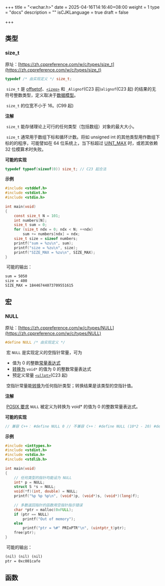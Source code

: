 +++
title = "<wchar.h>"
date = 2025-04-16T14:16:40+08:00
weight = 1
type = "docs"
description = ""
isCJKLanguage = true
draft = false

+++

## 类型








### size_t

原址：[https://zh.cppreference.com/w/c/types/size_t](https://zh.cppreference.com/w/c/types/size_t)

```c
typedef /* 由实现定义 */ size_t;
```

​	`size_t` 是 [offsetof](https://zh.cppreference.com/w/c/types/offsetof)、[`<izeo>`](https://zh.cppreference.com/w/c/language/sizeof) 和 `_Alignof`(C23 前)`alignof`(C23 起) 的结果的无符号整数类型，定义取决于[数据模型](https://zh.cppreference.com/w/c/language/arithmetic_types#.E6.95.B0.E6.8D.AE.E6.A8.A1.E5.9E.8B)。

​	`size_t` 的位宽不小于 16。(C99 起)

**注解**

​	`size_t` 能存储理论上可行的任何类型（包括数组）对象的最大大小。

​	`size_t` 通常用于数组下标和循环计数。将如 unsigned int 的其他类型用作数组下标的的程序，可能譬如在 64 位系统上，当下标超过 [UINT_MAX](https://zh.cppreference.com/w/c/types/limits) 时，或若其依赖 32 位模算术时失败。

**可能的实现**

```c
typedef typeof(sizeof(0)) size_t; // C23 起合法
```

**示例**



```c
#include <stddef.h>
#include <stdint.h>
#include <stdio.h>
 
int main(void)
{
    const size_t N = 101;
    int numbers[N];
    size_t sum = 0;
    for (size_t ndx = 0; ndx < N; ++ndx)
        sum += numbers[ndx] = ndx;
    size_t size = sizeof numbers;
    printf("sum = %zu\n", sum);
    printf("size = %zu\n", size);
    printf("SIZE_MAX = %zu\n", SIZE_MAX);
}
```

​	可能的输出：

```txt
sum = 5050
size = 400
SIZE_MAX = 18446744073709551615
```

## 宏








### NULL

原址：[https://zh.cppreference.com/w/c/types/NULL](https://zh.cppreference.com/w/c/types/NULL)

```c
#define NULL /* 由实现定义 */
```

​	宏 `NULL` 是实现定义的空指针常量，可为

- 值为 0 的整数[常量表达式](https://zh.cppreference.com/w/c/language/constant_expression#.E6.95.B4.E6.95.B0.E5.B8.B8.E9.87.8F.E8.A1.A8.E8.BE.BE.E5.BC.8F)
- [转换为](https://zh.cppreference.com/w/c/language/conversion#.E6.8C.87.E9.92.88.E8.BD.AC.E6.8D.A2) `void*` 的值为 0 的整数常量表达式
- 预定义常量 [`<ullpt>`](https://zh.cppreference.com/w/c/language/nullptr)(C23 起)

​	空指针常量能[转换](https://zh.cppreference.com/w/c/language/conversion#.E6.8C.87.E9.92.88.E8.BD.AC.E6.8D.A2)为任何指针类型；转换结果是该类型的空指针值。

**注解**

​	[POSIX 要求](https://pubs.opengroup.org/onlinepubs/9699919799/basedefs/stddef.h.html) `NULL` 被定义为转换为 void* 的值为 0 的整数常量表达式。

**可能的实现**

```C
// 兼容 C++： #define NULL 0 // 不兼容 C++： #define NULL (10*2 - 20) #define NULL ((void*)0) // C23 起（与 C++11 及之后兼容） #define NULL nullptr
```

**示例**



```c
#include <inttypes.h>
#include <stdint.h>
#include <stdio.h>
#include <stdlib.h>
 
int main(void)
{
    // 任何类型的指针均能设为 NULL
    int* p = NULL;
    struct S *s = NULL;
    void(*f)(int, double) = NULL;
    printf("%p %p %p\n", (void*)p, (void*)s, (void*)(long)f);
 
    // 多数返回指针的函数用空指针指示错误
    char *ptr = malloc(0xFULL);
    if (ptr == NULL)
        printf("Out of memory");
    else
        printf("ptr = %#" PRIxPTR"\n", (uintptr_t)ptr);
    free(ptr);
}
```

​	可能的输出：

```txt
(nil) (nil) (nil)
ptr = 0xc001cafe
```

## 函数
